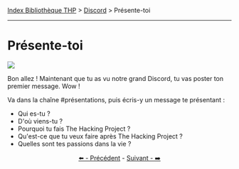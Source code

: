 [Index Bibliothèque THP](https://github.com/TheHackingProject/bibliotheque-THP/wiki) > [Discord](https://github.com/TheHackingProject/bibliotheque-THP/wiki/sommaire_discord) > Présente-toi

___

# Présente-toi

![](https://i.imgur.com/WGv6PzP.png)

Bon allez ! Maintenant que tu as vu notre grand Discord, tu vas poster ton premier message. Wow !

Va dans la chaîne #présentations, puis écris-y un message te présentant :
- Qui es-tu ?
- D'où viens-tu ?
- Pourquoi tu fais The Hacking Project ?
- Qu'est-ce que tu veux faire après The Hacking Project ?
- Quelles sont tes passions dans la vie ?


<div align="center">

[⬅️ - Précédent](https://github.com/TheHackingProject/bibliotheque-THP/wiki/naviguer) - [Suivant - ➡️](https://github.com/TheHackingProject/bibliotheque-THP/wiki/formatage)

</div>